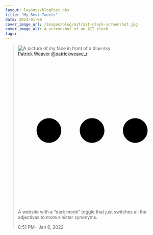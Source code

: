 ```yaml
---
layout: layouts/blogPost.hbs
title: "My Best Tweets"
date: 2024-01-08
cover_image_url: /images/blog/ait/ait-clock-screenshot.jpg
cover_image_alt: A screenshot of an AIT clock
tags:
---
```


<!-- markdownlint-disable MD033 MD013 -->
<blockquote class="tweet">
  
  <div class="tweet-header-container">
  <div class="tweet-header">
    <img src="/images/twitter-avatar.jpg" alt="A picture of my face in front of a blue sky" />
    <div class="user-info">
      <a href="" class="display-name">Patrick Weaver</a>
      <a href="" class="user-name">@patrickweave_r</a>
    </a>
    <div class="tweet-kebob" onclick="alert('This is just for fun')">
      <svg viewBox="0 0 24 24" aria-hidden="true" ><g><path d="M3 12c0-1.1.9-2 2-2s2 .9 2 2-.9 2-2 2-2-.9-2-2zm9 2c1.1 0 2-.9 2-2s-.9-2-2-2-2 .9-2 2 .9 2 2 2zm7 0c1.1 0 2-.9 2-2s-.9-2-2-2-2 .9-2 2 .9 2 2 2z"></path></g></svg>
    </div>
  </div>
  </div>
  <p class="tweet-body">A website with a “dark mode” toggle that just switches all the adjectives to more sinister synonyms.</p>
  <time>8:51 PM · Jan 6, 2022</time>
</blockquote>

<!-- markdownlint-enable -->
